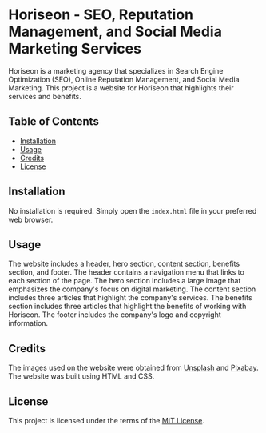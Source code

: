 # Horiseon - SEO, Reputation Management, and Social Media Marketing Services

Horiseon is a marketing agency that specializes in Search Engine Optimization (SEO), Online Reputation Management, and Social Media Marketing. This project is a website for Horiseon that highlights their services and benefits.

## Table of Contents

- [Installation](#installation)
- [Usage](#usage)
- [Credits](#credits)
- [License](#license)

## Installation

No installation is required. Simply open the `index.html` file in your preferred web browser.

## Usage

The website includes a header, hero section, content section, benefits section, and footer. The header contains a navigation menu that links to each section of the page. The hero section includes a large image that emphasizes the company's focus on digital marketing. The content section includes three articles that highlight the company's services. The benefits section includes three articles that highlight the benefits of working with Horiseon. The footer includes the company's logo and copyright information.

## Credits

The images used on the website were obtained from [Unsplash](https://unsplash.com/) and [Pixabay](https://pixabay.com/). The website was built using HTML and CSS.

## License

This project is licensed under the terms of the [MIT License](https://opensource.org/licenses/MIT).
